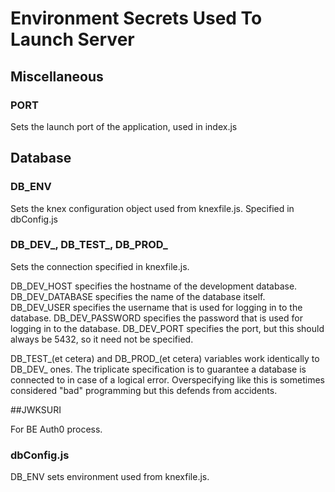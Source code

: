 <!-- prettier-ignore-start -->
# Environment Secrets Used To Launch Server

## Miscellaneous

### PORT

Sets the launch port of the application, used in index.js

## Database

### DB_ENV

Sets the knex configuration object used from knexfile.js. Specified in dbConfig.js

### DB_DEV_, DB_TEST_, DB_PROD_

Sets the connection specified in knexfile.js.

DB_DEV_HOST specifies the hostname of the development database.
DB_DEV_DATABASE specifies the name of the database itself.
DB_DEV_USER specifies the username that is used for logging in to the database.
DB_DEV_PASSWORD specifies the password that is used for logging in to the database.
DB_DEV_PORT specifies the port, but this should always be 5432, so it need not be specified.

DB_TEST_(et cetera) and DB_PROD_(et cetera) variables work identically to DB_DEV_ ones.
The triplicate specification is to guarantee a database is connected to in case of a logical error.
Overspecifying like this is sometimes considered "bad" programming but this defends from accidents.

##JWKSURI

For BE Auth0 process.

### dbConfig.js

DB_ENV sets environment used from knexfile.js.
<!-- prettier-ignore-end -->

